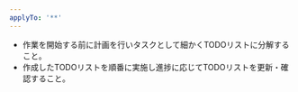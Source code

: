 ```yaml
---
applyTo: '**'
---
```


- 作業を開始する前に計画を行いタスクとして細かくTODOリストに分解すること。
- 作成したTODOリストを順番に実施し進捗に応じてTODOリストを更新・確認すること。
